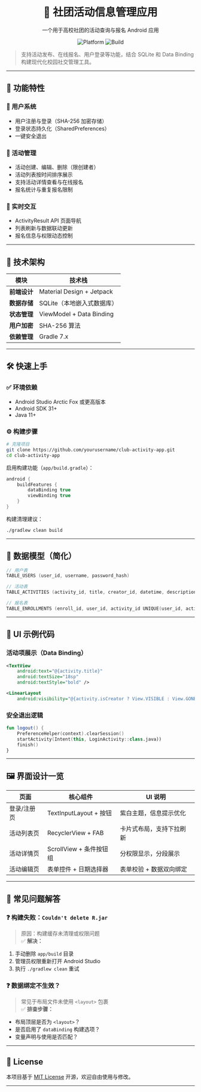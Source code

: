 <div align="center">

# 📱 社团活动信息管理应用  
一个用于高校社团的活动查询与报名 Android 应用

![Platform](https://img.shields.io/badge/platform-Android-green.svg)
![Build](https://img.shields.io/badge/build-success-brightgreen.svg)

</div>

> 支持活动发布、在线报名、用户登录等功能，结合 SQLite 和 Data Binding 构建现代化校园社交管理工具。

---

## 🚀 功能特性

### 👤 用户系统
- 用户注册与登录（SHA-256 加密存储）
- 登录状态持久化（SharedPreferences）
- 一键安全退出

### 📅 活动管理
- 活动创建、编辑、删除（限创建者）
- 活动列表按时间排序展示
- 支持活动详情查看与在线报名
- 报名统计与重复报名限制

### 🔄 实时交互
- ActivityResult API 页面导航
- 列表刷新与数据联动更新
- 报名信息与权限动态控制

---

## 🧱 技术架构

| 模块           | 技术栈                                |
|----------------|----------------------------------------|
| **前端设计**     | Material Design + Jetpack              |
| **数据存储**     | SQLite（本地嵌入式数据库）              |
| **状态管理**     | ViewModel + Data Binding               |
| **用户加密**     | SHA-256 算法                           |
| **依赖管理**     | Gradle 7.x                             |

---

## 🛠️ 快速上手

### ✅ 环境依赖
- Android Studio Arctic Fox 或更高版本
- Android SDK 31+
- Java 11+

### ⚙️ 构建步骤

```bash
# 克隆项目
git clone https://github.com/yourusername/club-activity-app.git
cd club-activity-app
```

启用构建功能（`app/build.gradle`）：

```gradle
android {
    buildFeatures {
        dataBinding true
        viewBinding true
    }
}
```

构建清理建议：

```bash
./gradlew clean build
```

---

## 📂 数据模型（简化）

```kotlin
// 用户表
TABLE_USERS (user_id, username, password_hash)

// 活动表
TABLE_ACTIVITIES (activity_id, title, creator_id, datetime, description)

// 报名表
TABLE_ENROLLMENTS (enroll_id, user_id, activity_id UNIQUE(user_id, activity_id))
```

---

## 🔗 UI 示例代码

### 活动项展示（Data Binding）

```xml
<TextView
    android:text="@{activity.title}"
    android:textSize="18sp"
    android:textStyle="bold" />

<LinearLayout
    android:visibility="@{activity.isCreator ? View.VISIBLE : View.GONE}" />
```

### 安全退出逻辑

```kotlin
fun logout() {
    PreferenceHelper(context).clearSession()
    startActivity(Intent(this, LoginActivity::class.java))
    finish()
}
```

---

## 🖼️ 界面设计一览

| 页面           | 核心组件                  | UI 说明                     |
|----------------|---------------------------|-----------------------------|
| 登录/注册页     | TextInputLayout + 按钮    | 紫白主题，信息提示优化       |
| 活动列表页      | RecyclerView + FAB        | 卡片式布局，支持下拉刷新     |
| 活动详情页      | ScrollView + 条件按钮组   | 分权限显示，分段展示         |
| 活动编辑页      | 表单控件 + 日期选择器     | 表单校验 + 数据双向绑定     |

---

## 🧩 常见问题解答

### ❓ 构建失败：`Couldn't delete R.jar`
> 原因：构建缓存未清理或权限问题  
✅ **解决：**
1. 手动删除 `app/build` 目录  
2. 管理员权限重新打开 Android Studio  
3. 执行 `./gradlew clean` 重试  

### ❓ 数据绑定不生效？
> 常见于布局文件未使用 `<layout>` 包裹  
✅ **排查步骤：**
- 布局顶层是否为 `<layout>`？
- 是否启用了 `dataBinding` 构建选项？
- 变量声明与使用是否匹配？

---

## 📄 License

本项目基于 [MIT License](https://mit-license.org/) 开源，欢迎自由使用与修改。

---
